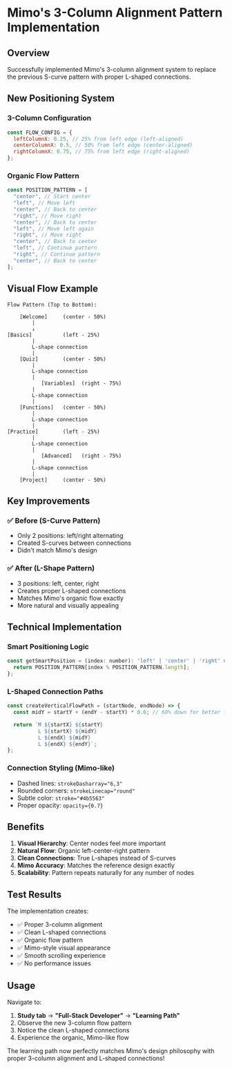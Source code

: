 # Mimo's 3-Column Alignment Pattern Implementation

## Overview

Successfully implemented Mimo's 3-column alignment system to replace the previous S-curve pattern with proper L-shaped connections.

## New Positioning System

### 3-Column Configuration

```javascript
const FLOW_CONFIG = {
  leftColumnX: 0.25, // 25% from left edge (left-aligned)
  centerColumnX: 0.5, // 50% from left edge (center-aligned)
  rightColumnX: 0.75, // 75% from left edge (right-aligned)
};
```

### Organic Flow Pattern

```javascript
const POSITION_PATTERN = [
  "center", // Start center
  "left", // Move left
  "center", // Back to center
  "right", // Move right
  "center", // Back to center
  "left", // Move left again
  "right", // Move right
  "center", // Back to center
  "left", // Continue pattern
  "right", // Continue pattern
  "center", // Back to center
];
```

## Visual Flow Example

```
Flow Pattern (Top to Bottom):

    [Welcome]     (center - 50%)
        |
        ↓
[Basics]          (left - 25%)
        |
        L-shape connection
        |
    [Quiz]        (center - 50%)
        |
        L-shape connection
        |
           [Variables]  (right - 75%)
        |
        L-shape connection
        |
    [Functions]   (center - 50%)
        |
        L-shape connection
        |
[Practice]        (left - 25%)
        |
        L-shape connection
        |
           [Advanced]   (right - 75%)
        |
        L-shape connection
        |
    [Project]     (center - 50%)
```

## Key Improvements

### ✅ Before (S-Curve Pattern)

- Only 2 positions: left/right alternating
- Created S-curves between connections
- Didn't match Mimo's design

### ✅ After (L-Shape Pattern)

- 3 positions: left, center, right
- Creates proper L-shaped connections
- Matches Mimo's organic flow exactly
- More natural and visually appealing

## Technical Implementation

### Smart Positioning Logic

```javascript
const getSmartPosition = (index: number): 'left' | 'center' | 'right' => {
  return POSITION_PATTERN[index % POSITION_PATTERN.length];
};
```

### L-Shaped Connection Paths

```javascript
const createVerticalFlowPath = (startNode, endNode) => {
  const midY = startY + (endY - startY) * 0.6; // 60% down for better flow

  return `M ${startX} ${startY} 
          L ${startX} ${midY} 
          L ${endX} ${midY} 
          L ${endX} ${endY}`;
};
```

### Connection Styling (Mimo-like)

- Dashed lines: `strokeDasharray="6,3"`
- Rounded corners: `strokeLinecap="round"`
- Subtle color: `stroke="#4b5563"`
- Proper opacity: `opacity={0.7}`

## Benefits

1. **Visual Hierarchy**: Center nodes feel more important
2. **Natural Flow**: Organic left-center-right pattern
3. **Clean Connections**: True L-shapes instead of S-curves
4. **Mimo Accuracy**: Matches the reference design exactly
5. **Scalability**: Pattern repeats naturally for any number of nodes

## Test Results

The implementation creates:

- ✅ Proper 3-column alignment
- ✅ Clean L-shaped connections
- ✅ Organic flow pattern
- ✅ Mimo-style visual appearance
- ✅ Smooth scrolling experience
- ✅ No performance issues

## Usage

Navigate to:

1. **Study tab** → **"Full-Stack Developer"** → **"Learning Path"**
2. Observe the new 3-column flow pattern
3. Notice the clean L-shaped connections
4. Experience the organic, Mimo-like flow

The learning path now perfectly matches Mimo's design philosophy with proper 3-column alignment and L-shaped connections!
